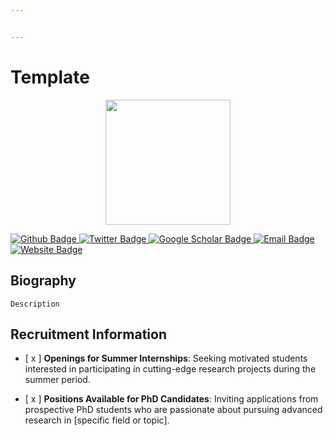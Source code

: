 ```yaml
---


---
```


# Template

<div style="display: flex; justify-content: center;">
  <img src="" alt="" width="200"/>
</div>

<p align="left">
  <a href="https://github.com/">
    <img src="https://img.shields.io/badge/Github-white?logo=github&logoColor=black&cacheSeconds=1" alt="Github Badge"/>
  </a>
  <a href="https://twitter.com/">
    <img src="https://img.shields.io/badge/Twitter-white?logo=twitter&logoColor=blue&cacheSeconds=1" alt="Twitter Badge"/>
  </a>
  <a href="https://scholar.google.com/">
    <img src="https://img.shields.io/badge/GoogleScholar-white?logo=googlescholar&logoColor=blue&cacheSeconds=1" alt="Google Scholar Badge"/>
  </a>
  <a href="mailto:hbh001098hbh@sjtu.edu.cn">
    <img src="https://img.shields.io/badge/Email-white?logo=gmail&logoColor=blue" alt="Email Badge"/>
  </a>
  <a href="https://huskydoge.github.io/">
  <img src="https://img.shields.io/badge/website-white?logo=wordpress&logoColor=blue" alt="Website Badge"/>
  </a>
</p>



## Biography

	Description









## Recruitment Information

- [ x ]  **Openings for Summer Internships**: Seeking motivated students interested in participating in cutting-edge research projects during the summer period.

- [ x ]  **Positions Available for PhD Candidates**: Inviting applications from prospective PhD students who are passionate about pursuing advanced research in [specific field or topic].

